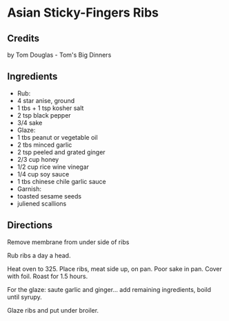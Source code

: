 # Asian Sticky-Fingers Ribs 

## Credits

by Tom Douglas - Tom's Big Dinners

## Ingredients

- Rub:
- 4 star anise, ground
- 1 tbs + 1 tsp kosher salt
- 2 tsp black pepper
- 3/4 sake
- Glaze:
- 1 tbs peanut or vegetable oil
- 2 tbs minced garlic
- 2 tsp peeled and grated ginger
- 2/3 cup honey
- 1/2 cup rice wine vinegar
- 1/4 cup soy sauce
- 1 tbs chinese chile garlic sauce
- Garnish: 
- toasted sesame seeds
- juliened scallions

## Directions

Remove membrane from under side of ribs  
  
 Rub ribs a day a head.  
  
 Heat oven to 325. Place ribs, meat side up, on pan. Poor sake in pan. Cover with foil. Roast for 1.5 hours.   
  
 For the glaze: saute garlic and ginger... add remaining ingredients, boild until syrupy.  
  
 Glaze ribs and put under broiler.

